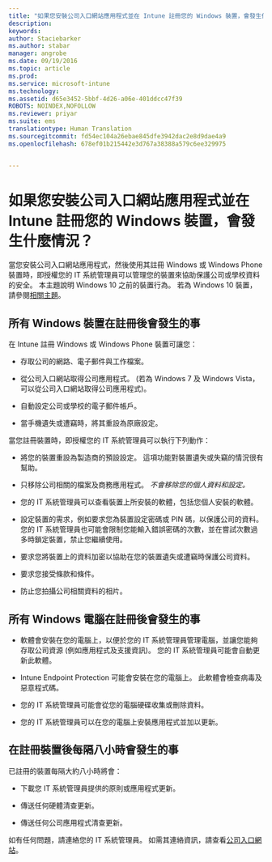 ```yaml
---
title: "如果您安裝公司入口網站應用程式並在 Intune 註冊您的 Windows 裝置，會發生什麼情況？ | Microsoft Intune"
description: 
keywords: 
author: Staciebarker
ms.author: stabar
manager: angrobe
ms.date: 09/19/2016
ms.topic: article
ms.prod: 
ms.service: microsoft-intune
ms.technology: 
ms.assetid: d65e3452-5bbf-4d26-a06e-401ddcc47f39
ROBOTS: NOINDEX,NOFOLLOW
ms.reviewer: priyar
ms.suite: ems
translationtype: Human Translation
ms.sourcegitcommit: fd54ec104a26ebae845dfe3942dac2e8d9dae4a9
ms.openlocfilehash: 678ef01b215442e3d767a38388a579c6ee329975


---
```



# 如果您安裝公司入口網站應用程式並在 Intune 註冊您的 Windows 裝置，會發生什麼情況？

當您安裝公司入口網站應用程式，然後使用其註冊 Windows 或 Windows Phone 裝置時，即授權您的 IT 系統管理員可以管理您的裝置來協助保護公司或學校資料的安全。 本主題說明 Windows 10 之前的裝置行為。 若為 Windows 10 裝置，請參閱[相關主題](what-happens-if-you-install-the-company-portal-app-and-enroll-your-device-in-intune-windows10.md)。

## 所有 Windows 裝置在註冊後會發生的事
在 Intune 註冊 Windows 或 Windows Phone 裝置可讓您：

-   存取公司的網路、電子郵件與工作檔案。

-   從公司入口網站取得公司應用程式。 (若為 Windows 7 及 Windows Vista，可以從公司入口網站取得公司應用程式)。

-   自動設定公司或學校的電子郵件帳戶。

-   當手機遺失或遭竊時，將其重設為原廠設定。

當您註冊裝置時，即授權您的 IT 系統管理員可以執行下列動作：

-   將您的裝置重設為製造商的預設設定。 這項功能對裝置遺失或失竊的情況很有幫助。

-   只移除公司相關的檔案及商務應用程式。 *不會移除您的個人資料和設定。*

-   您的 IT 系統管理員可以查看裝置上所安裝的軟體，包括您個人安裝的軟體。

-   設定裝置的需求，例如要求您為裝置設定密碼或 PIN 碼，以保護公司的資料。 您的 IT 系統管理員也可能會限制您能輸入錯誤密碼的次數，並在嘗試次數過多時鎖定裝置，禁止您繼續使用。

-   要求您將裝置上的資料加密以協助在您的裝置遺失或遭竊時保護公司資料。

-   要求您接受條款和條件。

-   防止您拍攝公司相關資料的相片。

## 所有 Windows 電腦在註冊後會發生的事

-  軟體會安裝在您的電腦上，以便於您的 IT 系統管理員管理電腦，並讓您能夠存取公司資源 (例如應用程式及支援資訊)。 您的 IT 系統管理員可能會自動更新此軟體。

-  Intune Endpoint Protection 可能會安裝在您的電腦上。 此軟體會檢查病毒及惡意程式碼。

-  您的 IT 系統管理員可能會從您的電腦硬碟收集或刪除資料。

-  您的 IT 系統管理員可以在您的電腦上安裝應用程式並加以更新。

## 在註冊裝置後每隔八小時會發生的事
已註冊的裝置每隔大約八小時將會：

-   下載您 IT 系統管理員提供的原則或應用程式更新。

-   傳送任何硬體清查更新。

-   傳送任何公司應用程式清查更新。

如有任何問題，請連絡您的 IT 系統管理員。 如需其連絡資訊，請查看[公司入口網站](http://portal.manage.microsoft.com)。



<!--HONumber=Oct16_HO2-->


